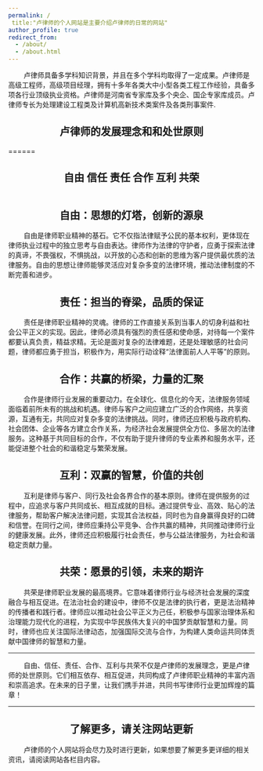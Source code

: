 ```yaml
---
permalink: /
 title:"卢律师的个人网站是主要介绍卢律师的日常的网站"
author_profile: true
redirect_from: 
  - /about/
  - /about.html
---
```


        卢律师具备多学科知识背景，并且在多个学科均取得了一定成果。卢律师是高级工程师，高级项目经理，拥有十多年各类大中小型各类工程工作经验，具备多项各行业顶级执业资格。卢律师是河南省专家库及多个央企、国企专家库成员。卢律师专长为处理建设工程类及计算机高新技术类案件及各类刑事案件.

## <center>卢律师的发展理念和和处世原则</center>
======

## <center>自由 信任 责任 合作 互利 共荣</center>

<center><img src="https://lulawoffice.github.io/images/宝剑.png" title="" alt="" data-align="center"></center>

## <center>自由：思想的灯塔，创新的源泉</center>

        自由是律师职业精神的基石。它不仅指法律赋予公民的基本权利，更体现在律师执业过程中的独立思考与自由表达。律师作为法律的守护者，应勇于探索法律的真谛，不畏强权，不惧挑战，以开放的心态和创新的思维为客户提供最优质的法律服务。自由的思想让律师能够灵活应对复杂多变的法律环境，推动法律制度的不断完善和进步。

## <center>责任：担当的脊梁，品质的保证</center>

        责任是律师职业精神的灵魂。律师的工作直接关系到当事人的切身利益和社会公平正义的实现。因此，律师必须具有强烈的责任感和使命感，对待每一个案件都要认真负责，精益求精。无论是面对复杂的法律难题，还是处理敏感的社会问题，律师都应勇于担当，积极作为，用实际行动诠释“法律面前人人平等”的原则。

## <center>合作：共赢的桥梁，力量的汇聚</center>

        合作是律师行业发展的重要动力。在全球化、信息化的今天，法律服务领域面临着前所未有的挑战和机遇。律师与客户之间应建立广泛的合作网络，共享资源，互通有无，共同应对复杂多变的法律挑战。同时，律师还应积极与政府机构、社会团体、企业等各方建立合作关系，为经济社会发展提供全方位、多层次的法律服务。这种基于共同目标的合作，不仅有助于提升律师的专业素养和服务水平，还能促进整个社会的和谐稳定与繁荣发展。

## <center>互利：双赢的智慧，价值的共创</center>

        互利是律师与客户、同行及社会各界合作的基本原则。律师在提供服务的过程中，应追求与客户共同成长、相互成就的目标。通过提供专业、高效、贴心的法律服务，帮助客户解决法律问题，实现其合法权益，同时也为自身赢得良好的口碑和信誉。在同行之间，律师应秉持公平竞争、合作共赢的精神，共同推动律师行业的健康发展。此外，律师还应积极履行社会责任，参与公益法律服务，为社会和谐稳定贡献力量。

## <center>共荣：愿景的引领，未来的期许</center>

        共荣是律师职业发展的最高境界。它意味着律师行业与经济社会发展的深度融合与相互促进。在法治社会的建设中，律师不仅是法律的执行者，更是法治精神的传播者和践行者。律师应以推动社会公平正义为己任，积极参与国家治理体系和治理能力现代化的进程，为实现中华民族伟大复兴的中国梦贡献智慧和力量。同时，律师也应关注国际法律动态，加强国际交流与合作，为构建人类命运共同体贡献中国律师的智慧和力量。

---

        自由、信任、责任、合作、互利与共荣不仅是卢律师的发展理念，更是卢律师的处世原则。它们相互依存、相互促进，共同构成了卢律师职业精神的丰富内涵和崇高追求。在未来的日子里，让我们携手并进，共同书写律师行业更加辉煌的篇章！

---

## <center>了解更多，请关注网站更新</center>

        卢律师的个人网站将会尽力及时进行更新，如果想要了解更多更详细的相关资讯，请阅读网站各栏目内容。
